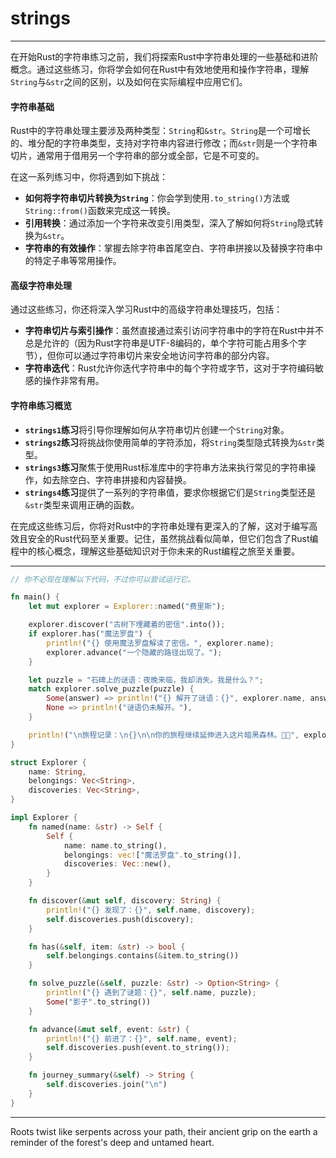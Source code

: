 # strings

---

在开始Rust的字符串练习之前，我们将探索Rust中字符串处理的一些基础和进阶概念。通过这些练习，你将学会如何在Rust中有效地使用和操作字符串，理解`String`与`&str`之间的区别，以及如何在实际编程中应用它们。

#### 字符串基础

Rust中的字符串处理主要涉及两种类型：`String`和`&str`。`String`是一个可增长的、堆分配的字符串类型，支持对字符串内容进行修改；而`&str`则是一个字符串切片，通常用于借用另一个字符串的部分或全部，它是不可变的。

在这一系列练习中，你将遇到如下挑战：

- **如何将字符串切片转换为`String`**：你会学到使用`.to_string()`方法或`String::from()`函数来完成这一转换。
- **引用转换**：通过添加一个字符来改变引用类型，深入了解如何将`String`隐式转换为`&str`。
- **字符串的有效操作**：掌握去除字符串首尾空白、字符串拼接以及替换字符串中的特定子串等常用操作。

#### 高级字符串处理

通过这些练习，你还将深入学习Rust中的高级字符串处理技巧，包括：

- **字符串切片与索引操作**：虽然直接通过索引访问字符串中的字符在Rust中并不总是允许的（因为Rust字符串是UTF-8编码的，单个字符可能占用多个字节），但你可以通过字符串切片来安全地访问字符串的部分内容。
- **字符串迭代**：Rust允许你迭代字符串中的每个字符或字节，这对于字符编码敏感的操作非常有用。

#### 字符串练习概览

- **`strings1`练习**将引导你理解如何从字符串切片创建一个`String`对象。
- **`strings2`练习**将挑战你使用简单的字符添加，将`String`类型隐式转换为`&str`类型。
- **`strings3`练习**聚焦于使用Rust标准库中的字符串方法来执行常见的字符串操作，如去除空白、字符串拼接和内容替换。
- **`strings4`练习**提供了一系列的字符串值，要求你根据它们是`String`类型还是`&str`类型来调用正确的函数。

在完成这些练习后，你将对Rust中的字符串处理有更深入的了解，这对于编写高效且安全的Rust代码至关重要。记住，虽然挑战看似简单，但它们包含了Rust编程中的核心概念，理解这些基础知识对于你未来的Rust编程之旅至关重要。

---

```rust
// 你不必现在理解以下代码，不过你可以尝试运行它。

fn main() {
    let mut explorer = Explorer::named("费里斯");

    explorer.discover("古树下埋藏着的密信".into());
    if explorer.has("魔法罗盘") {
        println!("{} 使用魔法罗盘解读了密信。", explorer.name);
        explorer.advance("一个隐藏的路径出现了。");
    }

    let puzzle = "石碑上的谜语：夜晚来临，我却消失。我是什么？";
    match explorer.solve_puzzle(puzzle) {
        Some(answer) => println!("{} 解开了谜语：{}", explorer.name, answer),
        None => println!("谜语仍未解开。"),
    }

    println!("\n旅程记录：\n{}\n\n你的旅程继续延伸进入这片暗黑森林。🍃🌲", explorer.journey_summary());
}

struct Explorer {
    name: String,
    belongings: Vec<String>,
    discoveries: Vec<String>,
}

impl Explorer {
    fn named(name: &str) -> Self {
        Self {
            name: name.to_string(),
            belongings: vec!["魔法罗盘".to_string()],
            discoveries: Vec::new(),
        }
    }

    fn discover(&mut self, discovery: String) {
        println!("{} 发现了：{}", self.name, discovery);
        self.discoveries.push(discovery);
    }

    fn has(&self, item: &str) -> bool {
        self.belongings.contains(&item.to_string())
    }

    fn solve_puzzle(&self, puzzle: &str) -> Option<String> {
        println!("{} 遇到了谜题：{}", self.name, puzzle);
        Some("影子".to_string())
    }

    fn advance(&mut self, event: &str) {
        println!("{} 前进了：{}", self.name, event);
        self.discoveries.push(event.to_string());
    }

    fn journey_summary(&self) -> String {
        self.discoveries.join("\n")
    }
}

```





---

Roots twist like serpents across your path, their ancient grip on the earth a reminder of the forest's deep and untamed heart.
